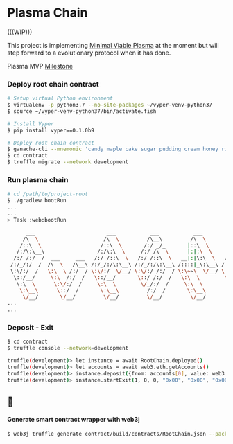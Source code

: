 # Plasma Chain

(((WIP)))

This project is implementing [Minimal Viable Plasma](https://ethresear.ch/t/minimal-viable-plasma/426) at the moment but will step forward to a evolutionary protocol when it has done.

Plasma MVP [Milestone](https://github.com/ackintosh/plasma-chain/milestone/1)

### Deploy root chain contract

```sh
# Setup virtual Python environment
$ virtualenv -p python3.7 --no-site-packages ~/vyper-venv-python37 
$ source ~/vyper-venv-python37/bin/activate.fish

# Install Vyper
$ pip install vyper==0.1.0b9
```

```sh
# Deploy root chain contract
$ ganache-cli --mnemonic 'candy maple cake sugar pudding cream honey rich smooth crumble sweet treat' --networkId 1557660506177
$ cd contract
$ truffle migrate --network development
```

### Run plasma chain

```sh
# cd /path/to/project-root
$ ./gradlew bootRun
...
...
> Task :web:bootRun

      ___                       ___           ___           ___           ___                    ___                         ___
     /\  \                     /\  \         /\__\         /\  \         /\  \                  /\  \          ___          /\  \
    /::\  \                   /::\  \       /:/ _/_       |::\  \       /::\  \                |::\  \        /\  \        /::\  \
   /:/\:\__\                 /:/\:\  \     /:/ /\  \      |:|:\  \     /:/\:\  \               |:|:\  \       \:\  \      /:/\:\__\
  /:/ /:/  /  ___     ___   /:/ /::\  \   /:/ /::\  \   __|:|\:\  \   /:/ /::\  \            __|:|\:\  \       \:\  \    /:/ /:/  /
 /:/_/:/  /  /\  \   /\__\ /:/_/:/\:\__\ /:/_/:/\:\__\ /::::|_\:\__\ /:/_/:/\:\__\          /::::|_\:\__\  ___  \:\__\  /:/_/:/  /
 \:\/:/  /   \:\  \ /:/  / \:\/:/  \/__/ \:\/:/ /:/  / \:\~~\  \/__/ \:\/:/  \/__/          \:\~~\  \/__/ /\  \ |:|  |  \:\/:/  /
  \::/__/     \:\  /:/  /   \::/__/       \::/ /:/  /   \:\  \        \::/__/                \:\  \       \:\  \|:|  |   \::/__/
   \:\  \      \:\/:/  /     \:\  \        \/_/:/  /     \:\  \        \:\  \                 \:\  \       \:\__|:|__|    \:\  \
    \:\__\      \::/  /       \:\__\         /:/  /       \:\__\        \:\__\                 \:\__\       \::::/__/      \:\__\
     \/__/       \/__/         \/__/         \/__/         \/__/         \/__/                  \/__/        ~~~~           \/__/
...
...
```

### Deposit - Exit

```sh
$ cd contract
$ truffle console --network=development

truffle(development)> let instance = await RootChain.deployed()
truffle(development)> let accounts = await web3.eth.getAccounts()
truffle(development)> instance.deposit({from: accounts[0], value: web3.utils.toWei("0.001")})
truffle(development)> instance.startExit(1, 0, 0, "0x00", "0x00", "0x00", "0x00", web3.utils.toWei("0.001"), {from: accounts[0]})
```

## :memo:

#### Generate smart contract wrapper with web3j

```sh
$ web3j truffle generate contract/build/contracts/RootChain.json --package com.github.ackintosh.plasmachain.node.web3j -o node/src/main/gen/
```
